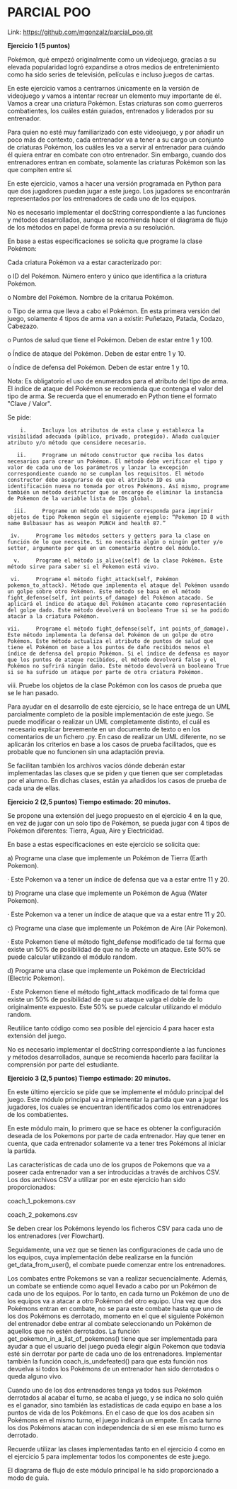 # PARCIAL POO

Link: https://github.com/mgonzalz/parcial_poo.git


**Ejercicio 1 (5 puntos)**

Pokémon, qué empezó originalmente como un videojuego, gracias a su elevada popularidad logró expandirse a otros medios de entretenimiento como ha sido series de televisión, películas e incluso juegos de cartas.


En este ejercicio vamos a centrarnos únicamente en la versión de videojuego y vamos a intentar recrear un elemento muy importante de él. Vamos a crear una criatura Pokémon. Estas criaturas son como guerreros combatientes, los cuáles están guiados, entrenados y liderados por su entrenador.


Para quien no esté muy familiarizado con este videojuego, y por añadir un poco más de contexto, cada entrenador va a tener a su cargo un conjunto de criaturas Pokémon, los cuáles les va a servir al entrenador para cuándo él quiera entrar en combate con otro entrenador. Sin embargo, cuando dos entrenadores entran en combate, solamente las criaturas Pokémon son las que compiten entre sí.


En este ejercicio, vamos a hacer una versión programada en Python para que dos jugadores puedan jugar a este juego. Los jugadores se encontrarán representados por los entrenadores de cada uno de los equipos.


No es necesario implementar el docString correspondiente a las funciones y métodos desarrollados, aunque se recomienda hacer el diagrama de flujo de los métodos en papel de forma previa a su resolución.
 

En base a estas especificaciones se solicita que programe la clase Pokémon:
 

Cada criatura Pokémon va a estar caracterizado por:     

o   ID del Pokémon. Número entero y único que identifica a la criatura Pokémon.

o   Nombre del Pokémon. Nombre de la critarua Pokémon.

o   Tipo de arma que lleva a cabo el Pokémon. En esta primera versión del juego, solamente 4 tipos de arma van a existir: Puñetazo, Patada, Codazo, Cabezazo.

o   Puntos de salud que tiene el Pokémon. Deben de estar entre 1 y 100.

o   Índice de ataque del Pokémon. Deben de estar entre 1 y 10.

o   Índice de defensa del Pokémon. Deben de estar entre 1 y 10.


Nota: Es obligatorio el uso de enumerados para el atributo del tipo de arma. El índice de ataque del Pokémon se recomienda que contenga el valor del tipo de arma. Se recuerda que el enumerado en Python tiene el formato "Clave / Valor".


Se pide:

        i.     Incluya los atributos de esta clase y establezca la visibilidad adecuada (público, privado, protegido). Añada cualquier atributo y/o método que considere necesario.

       ii.     Programe un método constructor que reciba los datos necesarios para crear un Pokémon. El método debe verificar el tipo y valor de cada uno de los parámetros y lanzar la excepción correspondiente cuando no se cumplan los requisitos. El método constructor debe asegurarse de que el atributo ID es una identificación nueva no tomada por otros Pokémons. Así mismo, programe también un método destructor que se encarge de eliminar la instancia de Pokemon de la variable lista de IDs global.

      iii.     Programe un método que mejor corresponda para imprimir objetos de tipo Pokemon según el siguiente ejemplo: “Pokemon ID 8 with name Bulbasaur has as weapon PUNCH and health 87.”

     iv.     Programe los métodos setters y getters para la clase en función de lo que necesite. Si no necesita algún o ningún getter y/o setter, argumente por qué en un comentario dentro del módulo.

      v.     Programe el método is_alive(self) de la clase Pokémon. Este método sirve para saber si el Pokemon está vivo.

     vi.     Programe el método fight_attack(self, Pokémon pokemon_to_attack). Método que implementa el ataque del Pokémon usando un golpe sobre otro Pokémon. Este método se basa en el método fight_defense(self, int points_of_damage) del Pokémon atacado. Se aplicará el índice de ataque del Pokémon atacante como representación del golpe dado. Este método devolverá un booleano True si se ha podido atacar a la criatura Pokémon.

    vii.     Programe el método fight_defense(self, int points_of_damage). Este método implementa la defensa del Pokémon de un golpe de otro Pokémon. Este método actualiza el atributo de puntos de salud que tiene el Pokémon en base a los puntos de daño recibidos menos el índice de defensa del propio Pokémon. Si el índice de defensa es mayor que los puntos de ataque recibidos, el método devolverá false y el Pokémon no sufrirá ningún daño. Este método devolverá un booleano True si se ha sufrido un ataque por parte de otra criatura Pokémon.

   viii.     Pruebe los objetos de la clase Pokémon con los casos de prueba que se le han pasado.

 

Para ayudar en el desarrollo de este ejercicio, se le hace entrega de un UML parcialmente completo de la posible implementación de este juego. Se puede modificar o realizar un UML completamente distinto, el cuál es necesario explicar brevemente en un documento de texto o en los comentarios de un fichero .py. En caso de realizar un UML diferente, no se aplicarán los criterios en base a los casos de prueba facilitados, que es probable que no funcionen sin una adaptación previa.

 

Se facilitan también los archivos vacíos dónde deberán estar implementadas las clases que se piden y que tienen que ser completadas por el alumno. En dichas clases, están ya añadidos los casos de prueba de cada una de ellas.



**Ejercicio 2 (2,5 puntos) Tiempo estimado: 20 minutos.** 

Se propone una extensión del juego propuesto en el ejercicio 4 en la que, en vez de jugar con un solo tipo de Pokémon, se pueda jugar con 4 tipos de Pokémon diferentes: Tierra, Agua, Aire y Electricidad.


En base a estas especificaciones en este ejercicio se solicita que:


a)    Programe una clase que implemente un Pokémon de Tierra (Earth Pokemon).

·        Este Pokemon va a tener un índice de defensa que va a estar entre 11 y 20.

b)    Programe una clase que implemente un Pokémon de Agua (Water Pokemon).

·        Este Pokemon va a tener un índice de ataque que va a estar entre 11 y 20.

c)     Programe una clase que implemente un Pokémon de Aire (Air Pokemon).

·        Este Pokemon tiene el método fight_defense modificado de tal forma que existe un 50% de posibilidad de que no le afecte un ataque. Este 50% se puede calcular utilizando el módulo random.

d)    Programe una clase que implemente un Pokémon de Electricidad (Electric Pokemon).

·        Este Pokemon tiene el método fight_attack modificado de tal forma que existe un 50% de posibilidad de que su ataque valga el doble de lo originalmente expuesto. Este 50% se puede calcular utilizando el módulo random.
 

Reutilice tanto código como sea posible del ejercicio 4 para hacer esta extensión del juego.


No es necesario implementar el docString correspondiente a las funciones y métodos desarrollados, aunque se recomienda hacerlo para facilitar la comprensión por parte del estudiante.


**Ejercicio 3 (2,5 puntos) Tiempo estimado: 20 minutos.**

En este último ejercicio se pide que se implemente el módulo principal del juego. Este módulo principal va a implementar la partida que van a jugar los jugadores, los cuales se encuentran identificados como los entrenadores de los combatientes.


En este módulo main, lo primero que se hace es obtener la configuración deseada de los Pokemons por parte de cada entrenador. Hay que tener en cuenta, que cada entrenador solamente va a tener tres Pokémons al iniciar la partida.


Las características de cada uno de los grupos de Pokemons que va a poseer cada entrenador van a ser introducidas a través de archivos CSV. Los dos archivos CSV a utilizar por en este ejercicio han sido proporcionados:


coach_1_pokemons.csv

coach_2_pokemons.csv


Se deben crear los Pokémons leyendo los ficheros CSV para cada uno de los entrenadores (ver Flowchart).


Seguidamente, una vez que se tienen las configuraciones de cada uno de los equipos, cuya implementación debe realizarse en la función get_data_from_user(), el combate puede comenzar entre los entrenadores.



Los combates entre Pokemons se van a realizar secuencialmente. Además, un combate se entiende como aquel llevado a cabo por un Pokémon de cada uno de los equipos. Por lo tanto, en cada turno un Pokémon de uno de los equipos va a atacar a otro Pokémon del otro equipo. Una vez que dos Pokémons entran en combate, no se para este combate hasta que uno de los dos Pokémons es derrotado, momento en el que el siguiente Pokémon del entrenador debe entrar al combate seleccionando un Pokémon de aquellos que no estén derrotados. La función get_pokemon_in_a_list_of_pokemons() tiene que ser implementada para ayudar a que el usuario del juego pueda elegir algún Pokemon que todavía esté sin derrotar por parte de cada uno de los entrenadores. Implementar también la función coach_is_undefeated() para que esta función nos devuelva si todos los Pokémons de un entrenador han sido derrotados o queda alguno vivo.



Cuando uno de los dos entrenadores tenga ya todos sus Pokémon derrotados al acabar el turno, se acaba el juego, y se indica no solo quién es el ganador, sino también las estadísticas de cada equipo en base a los puntos de vida de los Pokémons. En el caso de que los dos acaben sin Pokémons en el mismo turno, el juego indicará un empate. En cada turno los dos Pokémons atacan con independencia de si en ese mismo turno es derrotado.
 

Recuerde utilizar las clases implementadas tanto en el ejercicio 4 como en el ejercicio 5 para implementar todos los componentes de este juego.


El diagrama de flujo de este módulo principal le ha sido proporcionado a modo de guía.
